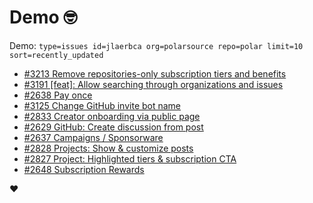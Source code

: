 # Demo 🤓

Demo: `type=issues id=jlaerbca org=polarsource repo=polar limit=10 sort=recently_updated`

<!-- POLAR type=issues id=jlaerbca org=polarsource repo=polar limit=10 sort=recently_updated -->

* [#3213 Remove repositories-only subscription tiers and benefits  ](https://github.com/polarsource/polar/issues/3213)
* [#3191 [feat]: Allow searching through organizations and issues](https://github.com/polarsource/polar/issues/3191)
* [#2638 Pay once](https://github.com/polarsource/polar/issues/2638)
* [#3125 Change GitHub invite bot name](https://github.com/polarsource/polar/issues/3125)
* [#2833 Creator onboarding via public page](https://github.com/polarsource/polar/issues/2833)
* [#2629 GitHub: Create discussion from post](https://github.com/polarsource/polar/issues/2629)
* [#2637 Campaigns / Sponsorware](https://github.com/polarsource/polar/issues/2637)
* [#2828 Projects: Show & customize posts](https://github.com/polarsource/polar/issues/2828)
* [#2827 Project: Highlighted tiers & subscription CTA](https://github.com/polarsource/polar/issues/2827)
* [#2648 Subscription Rewards](https://github.com/polarsource/polar/issues/2648)

<!-- POLAR-END id=jlaerbca -->

❤️